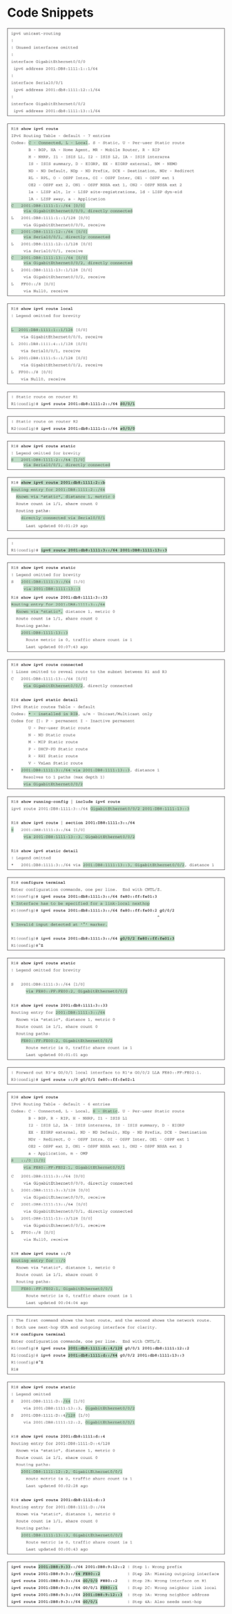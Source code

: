 # Code Snippets

[![Images](images/vol1_f0726-01.jpg)](vol1_ch29.md#f0726-01a)

[![Images](images/vol1_f0727-01.jpg)](vol1_ch29.md#f0727-01a)

[![Images](images/vol1_f0728-01.jpg)](vol1_ch29.md#f0728-01a)

[![Images](images/vol1_f0729-01.jpg)](vol1_ch29.md#f0729-01a)

[![Images](images/vol1_f0729-02.jpg)](vol1_ch29.md#f0729-02a)

[![Images](images/vol1_f0730-01.jpg)](vol1_ch29.md#f0730-01a)

[![Images](images/vol1_f0730-02.jpg)](vol1_ch29.md#f0730-02a)

[![Images](images/vol1_f0731-01.jpg)](vol1_ch29.md#f0731-01a)

[![Images](images/vol1_f0731-02.jpg)](vol1_ch29.md#f0731-02a)

[![Images](images/vol1_f0732-01.jpg)](vol1_ch29.md#f0732-01a)

[![Images](images/vol1_f0733-01.jpg)](vol1_ch29.md#f0733-01a)

[![Images](images/vol1_f0734-01.jpg)](vol1_ch29.md#f0734-01a)

[![Images](images/vol1_f0734-02.jpg)](vol1_ch29.md#f0734-02a)

[![Images](images/vol1_f0736-01.jpg)](vol1_ch29.md#f0736-01a)

[![Images](images/vol1_f0737-01.jpg)](vol1_ch29.md#f0737-01a)

[![Images](images/vol1_f0738-01.jpg)](vol1_ch29.md#f0738-01a)

[![Images](images/vol1_f0738-02.jpg)](vol1_ch29.md#f0738-02a)

[![Images](images/vol1_f0742-01.jpg)](vol1_ch29.md#f0742-01a)